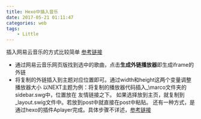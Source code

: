 ```yaml
---
title: Hexo中插入音乐 
date: 2017-05-21 01:11:47
categories: web
tags: 
    - Little
---
```

插入网易云音乐的方式比较简单
[参考链接](http://weqeo.com/2016/10/11/Hexo%E4%B8%AD%E6%92%AD%E6%94%BE%E7%BD%91%E6%98%93%E4%BA%91%E9%9F%B3%E4%B9%90%E7%9A%84%E5%AE%9E%E8%B7%B5/)
- 通过网易云音乐网页版找到选中的歌曲，点击**生成外链播放器**即生成iframe的外链
- 将复制的外链插入到主题对应位置即可。通过width和height这两个变量调整播放器大小
以NEXT主题为例：将复制的播放器代码插入\_\marco文件夹的sidebar.swg中，位置放在
友情链接之下。
如果选择放到主页，就复制到\_layout.swig文件中。若放到post中就直接在post中粘贴。
还有一种方式，是通过hexo的插件Aplayer完成。具体步骤不详述，[参考链接](http://tc9011.com/2016/12/24/hexo%E6%B7%BB%E5%8A%A0%E9%9F%B3%E4%B9%90%E3%80%81high%E4%B8%80%E4%B8%8B%E5%8F%8A%E4%B8%80%E4%BA%9B%E5%9D%91/)